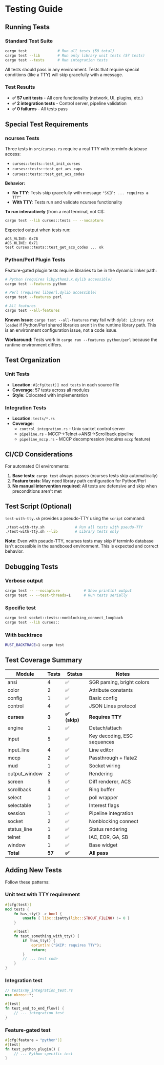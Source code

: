 # Testing Guide

## Running Tests

### Standard Test Suite
```bash
cargo test              # Run all tests (59 total)
cargo test --lib        # Run only library unit tests (57 tests)
cargo test --tests      # Run integration tests
```

All tests should pass in any environment. Tests that require special conditions (like a TTY) will skip gracefully with a message.

### Test Results
- **✅ 57 unit tests** - All core functionality (network, UI, plugins, etc.)
- **✅ 2 integration tests** - Control server, pipeline validation
- **✅ 0 failures** - All tests pass

## Special Test Requirements

### ncurses Tests

Three tests in `src/curses.rs` require a real TTY with terminfo database access:
- `curses::tests::test_init_curses`
- `curses::tests::test_get_acs_caps`
- `curses::tests::test_get_acs_codes`

**Behavior:**
- **No TTY**: Tests skip gracefully with message `"SKIP: ... requires a TTY"`
- **With TTY**: Tests run and validate ncurses functionality

**To run interactively** (from a real terminal, not CI):
```bash
cargo test --lib curses::tests -- --nocapture
```

Expected output when tests run:
```
ACS_VLINE: 0x78
ACS_HLINE: 0x71
test curses::tests::test_get_acs_codes ... ok
```

### Python/Perl Plugin Tests

Feature-gated plugin tests require libraries to be in the dynamic linker path:

```bash
# Python (requires libpython3.x.dylib accessible)
cargo test --features python

# Perl (requires libperl.dylib accessible)
cargo test --features perl

# All features
cargo test --all-features
```

**Known Issue**: `cargo test --all-features` may fail with `dyld: Library not loaded` if Python/Perl shared libraries aren't in the runtime library path. This is an environment configuration issue, not a code issue.

**Workaround**: Tests work in `cargo run --features python/perl` because the runtime environment differs.

## Test Organization

### Unit Tests
- **Location**: `#[cfg(test)] mod tests` in each source file
- **Coverage**: 57 tests across all modules
- **Style**: Colocated with implementation

### Integration Tests
- **Location**: `tests/*.rs`
- **Coverage**:
  - `control_integration.rs` - Unix socket control server
  - `pipeline.rs` - MCCP→Telnet→ANSI→Scrollback pipeline
  - `pipeline_mccp.rs` - MCCP decompression (requires `mccp` feature)

## CI/CD Considerations

For automated CI environments:
1. **Base tests**: `cargo test` always passes (ncurses tests skip automatically)
2. **Feature tests**: May need library path configuration for Python/Perl
3. **No manual intervention required**: All tests are defensive and skip when preconditions aren't met

## Test Script (Optional)

`test-with-tty.sh` provides a pseudo-TTY using the `script` command:

```bash
./test-with-tty.sh              # Run all tests with pseudo-TTY
./test-with-tty.sh --lib        # Library tests only
```

**Note**: Even with pseudo-TTY, ncurses tests may skip if terminfo database isn't accessible in the sandboxed environment. This is expected and correct behavior.

## Debugging Tests

### Verbose output
```bash
cargo test -- --nocapture           # Show println! output
cargo test -- --test-threads=1      # Run tests serially
```

### Specific test
```bash
cargo test socket::tests::nonblocking_connect_loopback
cargo test --lib curses::
```

### With backtrace
```bash
RUST_BACKTRACE=1 cargo test
```

## Test Coverage Summary

| Module | Tests | Status | Notes |
|--------|-------|--------|-------|
| ansi | 4 | ✅ | SGR parsing, bright colors |
| color | 2 | ✅ | Attribute constants |
| config | 1 | ✅ | Basic config |
| control | 4 | ✅ | JSON Lines protocol |
| **curses** | **3** | **✅ (skip)** | **Requires TTY** |
| engine | 1 | ✅ | Detach/attach |
| input | 5 | ✅ | Key decoding, ESC sequences |
| input_line | 4 | ✅ | Line editor |
| mccp | 2 | ✅ | Passthrough + flate2 |
| mud | 1 | ✅ | Socket wiring |
| output_window | 2 | ✅ | Rendering |
| screen | 5 | ✅ | Diff renderer, ACS |
| scrollback | 4 | ✅ | Ring buffer |
| select | 1 | ✅ | poll wrapper |
| selectable | 1 | ✅ | Interest flags |
| session | 1 | ✅ | Pipeline integration |
| socket | 2 | ✅ | Nonblocking connect |
| status_line | 1 | ✅ | Status rendering |
| telnet | 8 | ✅ | IAC, EOR, GA, SB |
| window | 1 | ✅ | Base widget |
| **Total** | **57** | **✅** | **All pass** |

## Adding New Tests

Follow these patterns:

### Unit test with TTY requirement
```rust
#[cfg(test)]
mod tests {
    fn has_tty() -> bool {
        unsafe { libc::isatty(libc::STDOUT_FILENO) != 0 }
    }

    #[test]
    fn test_something_with_tty() {
        if !has_tty() {
            eprintln!("SKIP: requires TTY");
            return;
        }
        // ... test code
    }
}
```

### Integration test
```rust
// tests/my_integration_test.rs
use okros::*;

#[test]
fn test_end_to_end_flow() {
    // ... integration test
}
```

### Feature-gated test
```rust
#[cfg(feature = "python")]
#[test]
fn test_python_plugin() {
    // ... Python-specific test
}
```
